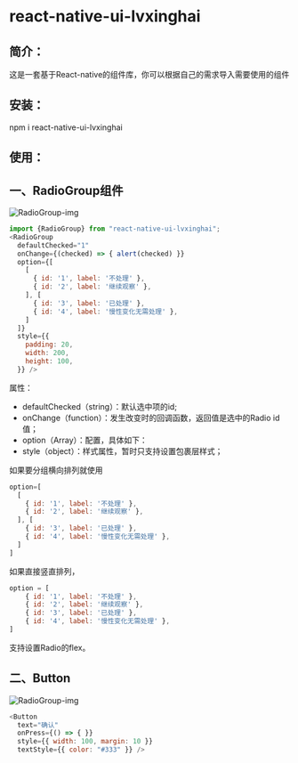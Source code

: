 react-native-ui-lvxinghai
===
简介：  
---
这是一套基于React-native的组件库，你可以根据自己的需求导入需要使用的组件  
  
安装：  
---
npm i react-native-ui-lvxinghai    
  
使用：  
---
一、RadioGroup组件  
---
![RadioGroup-img](https://raw.githubusercontent.com/lxhRose/react-native-ui-lvxinghai/master/image/RadioGroup.png)  

```js
import {RadioGroup} from "react-native-ui-lvxinghai";   
<RadioGroup
  defaultChecked="1"
  onChange={(checked) => { alert(checked) }}
  option={[
    [
      { id: '1', label: '不处理' },
      { id: '2', label: '继续观察' },
    ], [
      { id: '3', label: '已处理' },
      { id: '4', label: '慢性变化无需处理' },
    ]
  ]}
  style={{
    padding: 20,
    width: 200,
    height: 100,
  }} />  
```
   
属性：  
* defaultChecked（string）：默认选中项的id;  
* onChange（function）：发生改变时的回调函数，返回值是选中的Radio id值；   
* option（Array）：配置，具体如下： 
* style（object）：样式属性，暂时只支持设置包裹层样式；  
    
如果要分组横向排列就使用   
```js
option=[  
  [  
    { id: '1', label: '不处理' },
    { id: '2', label: '继续观察' },  
  ], [  
    { id: '3', label: '已处理' },
    { id: '4', label: '慢性变化无需处理' },  
  ]    
]  
```  
如果直接竖直排列，  
```js
option = [  
    { id: '1', label: '不处理' },
    { id: '2', label: '继续观察' },
    { id: '3', label: '已处理' },
    { id: '4', label: '慢性变化无需处理' },  
]  
```  
支持设置Radio的flex。  
  
二、Button  
---
![RadioGroup-img](https://raw.githubusercontent.com/lxhRose/react-native-ui-lvxinghai/master/image/Button.png)  
```js
<Button
  text="确认"
  onPress={() => { }}
  style={{ width: 100, margin: 10 }}
  textStyle={{ color: "#333" }} />
```
  
